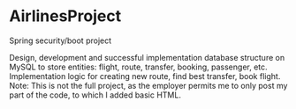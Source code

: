 # AirlinesProject
Spring security/boot project

Design, development and successful implementation database structure on MySQL to store entities: flight, route, transfer, booking, passenger, etc. Implementation logic for creating new route, find best transfer, book flight.
Note: This is not the full project, as the employer permits me to only post my part of the code, to which I added basic HTML.
